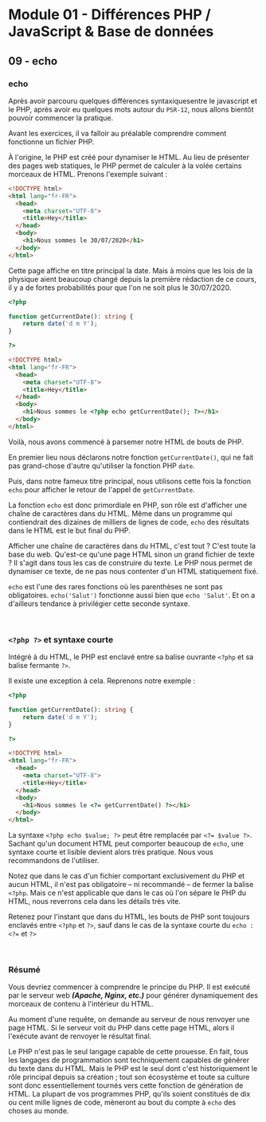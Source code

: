 # Module 01 - Différences PHP / JavaScript & Base de données

## 09 - echo

### echo

Après avoir parcouru quelques différences syntaxiquesentre le javascript et le PHP, après avoir eu quelques mots autour du `PSR-12`, nous allons bientôt pouvoir commencer la pratique.

Avant les exercices, il va falloir au préalable comprendre comment fonctionne un fichier PHP.

À l'origine, le PHP est créé pour dynamiser le HTML. Au lieu de présenter des pages web statiques, le PHP permet de calculer à la volée certains morceaux de HTML. Prenons l'exemple suivant :

````html
<!DOCTYPE html>
<html lang="fr-FR">
  <head>
    <meta charset="UTF-8">
    <title>Hey</title>
  </head>
  <body>
    <h1>Nous sommes le 30/07/2020</h1>
  </body>
</html>
````

Cette page affiche en titre principal la date. Mais à moins que les lois de la physique aient beaucoup changé depuis la première rédaction de ce cours, il y a de fortes probabilités pour que l'on ne soit plus le 30/07/2020.

````php
<?php

function getCurrentDate(): string {
    return date('d m Y');
}

?>
````

````html
<!DOCTYPE html>
<html lang="fr-FR">
  <head>
    <meta charset="UTF-8">
    <title>Hey</title>
  </head>
  <body>
    <h1>Nous sommes le <?php echo getCurrentDate(); ?></h1>
  </body>
</html>
````

Voilà, nous avons commencé à parsemer notre HTML de bouts de PHP.

En premier lieu nous déclarons notre fonction `getCurrentDate()`, qui ne fait pas grand-chose d'autre qu'utiliser la fonction PHP `date`.

Puis, dans notre fameux titre principal, nous utilisons cette fois la fonction `echo` pour afficher le retour de l'appel de `getCurrentDate`.

La fonction `echo` est donc primordiale en PHP, son rôle est d'afficher une chaîne de caractères dans du HTML. Même dans un programme qui contiendrait des dizaines de milliers de lignes de code, `echo` des résultats dans le HTML est le but final du PHP.

Afficher une chaîne de caractères dans du HTML, c'est tout ? C'est toute la base du web. Qu'est-ce qu'une page HTML sinon un grand fichier de texte ? Il s'agit dans tous les cas de construire du texte. Le PHP nous permet de dynamiser ce texte, de ne pas nous contenter d'un HTML statiquement fixé.

`echo` est l'une des rares fonctions où les parenthèses ne sont pas obligatoires. `echo('Salut')` fonctionne aussi bien que `echo 'Salut'`. Et on a d'ailleurs tendance à privilégier cette seconde syntaxe.

&nbsp;

### `<?php ?>` et syntaxe courte

Intégré à du HTML, le PHP est enclavé entre sa balise ouvrante `<?php` et sa balise fermante `?>`.

Il existe une exception à cela. Reprenons notre exemple :

````php
<?php

function getCurrentDate(): string {
    return date('d m Y');
}

?>
````

````html
<!DOCTYPE html>
<html lang="fr-FR">
  <head>
    <meta charset="UTF-8">
    <title>Hey</title>
  </head>
  <body>
    <h1>Nous sommes le <?= getCurrentDate() ?></h1>
  </body>
</html>
````

La syntaxe `<?php echo $value; ?>` peut être remplacée par `<?= $value ?>`. Sachant qu'un document HTML peut comporter beaucoup de `echo`, une syntaxe courte et lisible devient alors très pratique. Nous vous recommandons de l'utiliser.

Notez que dans le cas d'un fichier comportant exclusivement du PHP et aucun HTML, il n'est pas obligatoire – ni recommandé – de fermer la balise `<?php`. Mais ce n'est applicable que dans le cas où l'on sépare le PHP du HTML, nous reverrons cela dans les détails très vite.

Retenez pour l'instant que dans du HTML, les bouts de PHP sont toujours enclavés entre `<?php` et `?>`, sauf dans le cas de la syntaxe courte du `echo : <?=` et `?>`

&nbsp;

### Résumé

Vous devriez commencer à comprendre le principe du PHP. Il est exécuté par le serveur web ***(Apache, Nginx, etc.)*** pour générer dynamiquement des morceaux de contenu à l'intérieur du HTML.

Au moment d'une requête, on demande au serveur de nous renvoyer une page HTML. Si le serveur voit du PHP dans cette page HTML, alors il l'exécute avant de renvoyer le résultat final.

Le PHP n'est pas le seul langage capable de cette prouesse. En fait, tous les langages de programmation sont techniquement capables de générer du texte dans du HTML. Mais le PHP est le seul dont c'est historiquement le rôle principal depuis sa création ; tout son écosystème et toute sa culture sont donc essentiellement tournés vers cette fonction de génération de HTML. La plupart de vos programmes PHP, qu'ils soient constitués de dix ou cent mille lignes de code, mèneront au bout du compte à `echo` des choses au monde.
